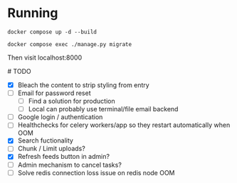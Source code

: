 
# Running

    docker compose up -d --build

    docker compose exec ./manage.py migrate


Then visit localhost:8000

# TODO

- [x] Bleach the content to strip styling from entry
- [ ] Email for password reset
  - [ ] Find a solution for production
  - [ ] Local can probably use terminal/file email backend
- [ ] Google login / authentication
- [ ] Healthchecks for celery workers/app so they restart automatically when OOM
- [x] Search fuctionality
- [ ] Chunk / Limit uploads?
- [x] Refresh feeds button in admin?
- [ ] Admin mechanism to cancel tasks?
- [ ] Solve redis connection loss issue on redis node OOM
